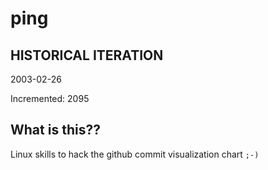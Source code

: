 # ping

## HISTORICAL ITERATION
2003-02-26

Incremented: 2095

## What is this?? 
Linux skills to hack the github commit visualization chart `;-)`
